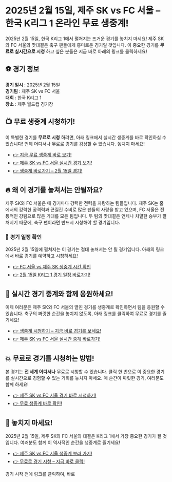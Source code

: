 # 2025년 2월 15일, 제주 SK vs FC 서울 – 한국 K리그 1 온라인 무료 생중계!

2025년 2월 15일, 한국 K리그 1에서 펼쳐지는 뜨거운 경기를 놓치지 마세요! 제주 SK와 FC 서울의 맞대결은 축구 팬들에게 흥미로운 경기일 것입니다. 이 중요한 경기를 **무료로 실시간으로 시청** 하고 싶은 분들은 지금 바로 아래의 링크를 클릭하세요!

## ⚽ 경기 정보

**경기 일시** : 2025년 2월 15일  
**경기팀** : 제주 SK vs FC 서울  
**대회** : 한국 K리그 1  
**장소** : 제주 월드컵 경기장

## 📺 **무료 생중계 시청하기!**

이 특별한 경기를 **무료로 시청** 하려면, 아래 링크에서 실시간 생중계를 바로 확인하실 수 있습니다! 언제 어디서나 무료로 경기를 감상할 수 있습니다. 놓치지 마세요!

- [👉 지금 무료 생중계 바로 보기!](https://tinyurl.com/livestreamfreeo?st=Jeju+SK+vs+FC+Seoul&si=ghc)
- [👉 제주 SK vs FC 서울 실시간 경기 보기!](https://tinyurl.com/livestreamfreeo?st=Jeju+SK+vs+FC+Seoul&si=ghc)
- [👉 생중계 바로가기 – 2월 15일 경기!](https://tinyurl.com/livestreamfreeo?st=Jeju+SK+vs+FC+Seoul&si=ghc)

## 🔥 **왜 이 경기를 놓쳐서는 안될까요?**

제주 SK와 FC 서울은 매 경기마다 강력한 전력을 자랑하는 팀들입니다. 제주 SK는 홈에서의 강력한 공격력과 끈질긴 수비로 많은 팬들의 사랑을 받고 있으며, FC 서울은 전통적인 강팀으로 많은 기대를 모은 팀입니다. 두 팀의 맞대결은 언제나 치열한 승부가 펼쳐지기 때문에, 축구 팬이라면 반드시 시청해야 할 경기입니다.

### 📅 **경기 일정 확인**

2025년 2월 15일에 펼쳐지는 이 경기는 절대 놓쳐서는 안 될 경기입니다. 아래의 링크에서 바로 경기를 예약하고 시청하세요!

- [👉 FC 서울 vs 제주 SK 생중계 시간 확인](https://tinyurl.com/livestreamfreeo?st=Jeju+SK+vs+FC+Seoul&si=ghc)
- [👉 2월 15일 K리그 1 경기 일정 바로가기!](https://tinyurl.com/livestreamfreeo?st=Jeju+SK+vs+FC+Seoul&si=ghc)

## 🎉 **실시간 경기 중계와 함께 응원하세요!**

이제 여러분은 제주 SK와 FC 서울의 열띤 경기를 생중계로 확인하면서 팀을 응원할 수 있습니다. 축구의 짜릿한 순간을 놓치지 않도록, 아래 링크를 클릭하여 무료로 경기를 즐기세요!

- [👉 생중계 시청하기 – 지금 바로 경기를 보세요!](https://tinyurl.com/livestreamfreeo?st=Jeju+SK+vs+FC+Seoul&si=ghc)
- [👉 제주 SK vs FC 서울 실시간 중계 바로가기!](https://tinyurl.com/livestreamfreeo?st=Jeju+SK+vs+FC+Seoul&si=ghc)

## 💥 **무료로 경기를 시청하는 방법!**

본 경기는 **전 세계 어디서나** 무료로 시청할 수 있습니다. 클릭 한 번으로 이 중요한 경기를 실시간으로 경험할 수 있는 기회를 놓치지 마세요. 매 순간이 짜릿한 경기, 여러분도 함께 하세요!

- [👉 제주 SK vs FC 서울 경기 바로 시청하기!](https://tinyurl.com/livestreamfreeo?st=Jeju+SK+vs+FC+Seoul&si=ghc)
- [👉 무료 생중계 바로 확인!](https://tinyurl.com/livestreamfreeo?st=Jeju+SK+vs+FC+Seoul&si=ghc)

## 🔔 **놓치지 마세요!**

2025년 2월 15일, 제주 SK와 FC 서울의 대결은 K리그 1에서 가장 중요한 경기가 될 것입니다. 여러분도 함께 이 역사적인 순간을 생중계로 즐기세요!

- [👉 제주 SK vs FC 서울 생중계 보러 가기!](https://tinyurl.com/livestreamfreeo?st=Jeju+SK+vs+FC+Seoul&si=ghc)
- [👉 무료로 경기 시청 – 지금 바로 클릭!](https://tinyurl.com/livestreamfreeo?st=Jeju+SK+vs+FC+Seoul&si=ghc)

경기 시작 전에 링크를 클릭하여, 바로
